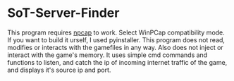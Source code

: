 # SoT-Server-Finder
This program requires [npcap](https://npcap.com/dist/npcap-1.72.exe) to work. Select WinPCap compatibility mode.
If you want to build it urself, I used pyinstaller.
This program does not read, modifies or interacts with the gamefiles in any way. Also does not inject or interact with the game's memory. It uses simple cmd commands and functions to listen, and catch the ip of incoming internet traffic of the game, and displays it's source ip and port.
